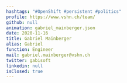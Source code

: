 ```yaml
---
hashtags: "#OpenShift #persistent #politics"
profile: https://www.vshn.ch/team/
github: null
animation: gabriel_mainberger.json
date: 2020-11-16
title: Gabriel Mainberger
alias: Gabriel
function: Engineer
mail: gabriel.mainberger@vshn.ch
twitter: gabisoft
linkedin: null
isClosed: true
---
```

